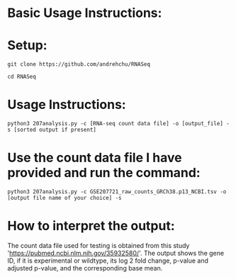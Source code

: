 # Basic Usage Instructions:

# Setup:
``` git clone https://github.com/andrehchu/RNASeq ```

``` cd RNASeq ```

# Usage Instructions:
``` python3 207analysis.py -c [RNA-seq count data file] -o [output_file] -s [sorted output if present]  ```
# Use the count data file I have provided and run the command:
``` python3 207analysis.py -c GSE207721_raw_counts_GRCh38.p13_NCBI.tsv -o [output file name of your choice] -s ```

# How to interpret the output:
 The count data file used for testing is obtained from this study 'https://pubmed.ncbi.nlm.nih.gov/35932580/'. The output shows the gene ID, if it is experimental or wildtype, its log 2 fold change, p-value and adjusted p-value, and the corresponding base mean.